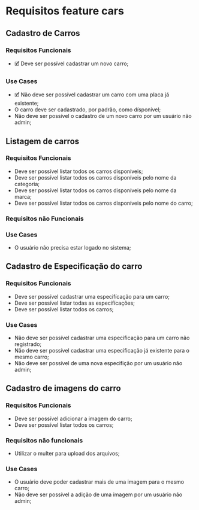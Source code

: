 # Requisitos feature cars

## Cadastro de Carros

### Requisitos Funcionais
- 🗹 Deve ser possível cadastrar um novo carro;

### Use Cases
- 🗹 Não deve ser possível cadastrar um carro com uma placa já existente;
- O carro deve ser cadastrado, por padrão, como dísponivel;
- Não deve ser possível o cadastro de um novo carro por um usuário não admin;

## Listagem de carros

### Requisitos Funcionais
- Deve ser possível listar todos os carros disponíveis;
- Deve ser possível listar todos os carros disponíveis pelo nome da categoria;
- Deve ser possível listar todos os carros disponíveis pelo nome da marca;
- Deve ser possível listar todos os carros disponíveis pelo nome do carro;

### Requisitos não Funcionais

### Use Cases
- O usuário não precisa estar logado no sistema;

## Cadastro de Especificação do carro

### Requisitos Funcionais
- Deve ser possível cadastrar uma especifícação para um carro;
- Deve ser possível listar todas as especifícações;
- Deve ser possível listar todos os carros;

### Use Cases
- Não deve ser possível cadastrar uma especificação para um carro não registrado;
- Não deve ser possível cadastrar uma especificação já existente para o mesmo carro;
- Não deve ser possível de uma nova especifição por um usuário não admin;

## Cadastro de imagens do carro

### Requisitos Funcionais
- Deve ser possível adicionar a imagem do carro;
- Deve ser possível listar todos os carros;

### Requisitos não funcionais
- Utilizar o multer para upload dos arquivos;

### Use Cases
- O usuário deve poder cadastrar mais de uma imagem para o mesmo carro;
- Não deve ser possível a adição de uma imagem por um usuário não admin;
